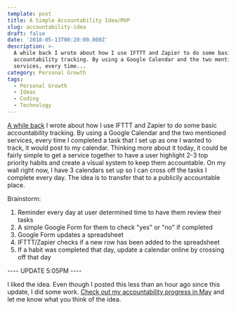 ```yaml
---
template: post
title: A Simple Accountability Idea/MVP
slug: accountability-idea
draft: false
date: '2018-05-13T00:20:00.000Z'
description: >-
  A while back I wrote about how I use IFTTT and Zapier to do some basic
  accountability tracking. By using a Google Calendar and the two mentioned
  services, every time...
category: Personal Growth
tags:
  - Personal Growth
  - Ideas
  - Coding
  - Technology
---
```


[A while back](/2018/03/04/march-tracking) I wrote about how I use IFTTT and Zapier to do some basic accountability tracking. By using a Google Calendar and the two mentioned services, every time I completed a task that I set up as one I wanted to track, it would post to my calendar. Thinking more about it today, it could be fairly simple to get a service together to have a user highlight 2-3 top priority habits and create a visual system to keep them accountable. On my wall right now, I have 3 calendars set up so I can cross off the tasks I complete every day. The idea is to transfer that to a publicily accountable place.

Brainstorm:

1. Reminder every day at user determined time to have them review their tasks
2. A simple Google Form for them to check "yes" or "no" if completed
3. Google Form updates a spreadsheet
4. IFTTT/Zapier checks if a new row has been added to the spreadsheet
5. If a habit was completed that day, update a calendar online by crossing off that day

---- UPDATE 5:05PM ----

I liked the idea. Even though I posted this less than an hour ago since this update, I did some work. [Check out my accountability progress in May](/accountability-calendar/) and let me know what you think of the idea.
